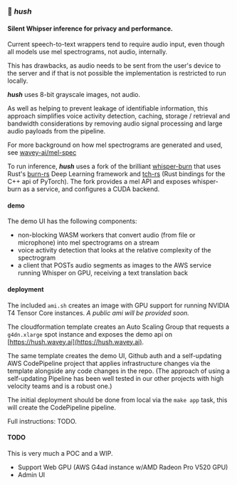 ### 🤫 *hush*

#### Silent Whipser inference for privacy and performance.

Current speech-to-text wrappers tend to require audio input, even though all 
models use mel spectrograms, not audio, internally.

This has drawbacks, as audio needs to be sent from the user's device to the 
server and if that is not possible the implementation is restricted to run 
locally.

_**hush**_ uses 8-bit grayscale images, not audio.

As well as helping to prevent leakage of identifiable information, this approach
simplifies voice activity detection, caching, storage / retrieval and bandwidth 
considerations by removing audio signal processing and large audio payloads from
the pipeline.

For more background on how mel spectrograms are generated and used, see 
[wavey-ai/mel-spec](https://github.com/wavey-ai/mel-spec.git) 

To run inference, _**hush**_ uses a fork of the brilliant [whisper-burn](https://github.com/wavey-ai/whisper-burn.git) 
that uses Rust's [burn-rs](https://github.com/burn-rs/burn) Deep Learning framework
and [tch-rs](https://github.com/LaurentMazare/tch-rs) (Rust bindings for the C++ api of PyTorch). 
The fork provides a mel API and exposes whisper-burn as a service, and configures a CUDA backend.


#### demo

The demo UI has the following components:

* non-blocking WASM workers that convert audio (from file or microphone) into
  mel spectrograms on a stream
* voice activity detection that looks at the relative complexity of the 
  spectrogram 
* a client that POSTs audio segments as images to the AWS service running 
  Whisper on GPU, receiving a text translation back

#### deployment

The included `ami.sh` creates an image with GPU support for running NVIDIA T4 
Tensor Core instances. _A public ami will be provided soon._

The cloudformation template creates an Auto Scaling Group that requests a 
`g4dn.xlarge` spot instance and exposes the demo api on [https://hush.wavey.ai](https://hush.wavey.ai).

The same template creates the demo UI, Github auth and a self-updating AWS 
CodePipeline project that applies infrastructure changes via the template
alongside any code changes in the repo. (The approach of using a self-updating 
Pipeline has been well tested in our other projects with high velocity teams 
and is a robust one.)

The initial deployment should be done from local via the `make app` task, this
will create the CodePipeline pipeline.

Full instructions: TODO.

#### TODO

This is very much a POC and a WIP.

* Support Web GPU (AWS G4ad instance w/AMD Radeon Pro V520 GPU)
* Admin UI 
